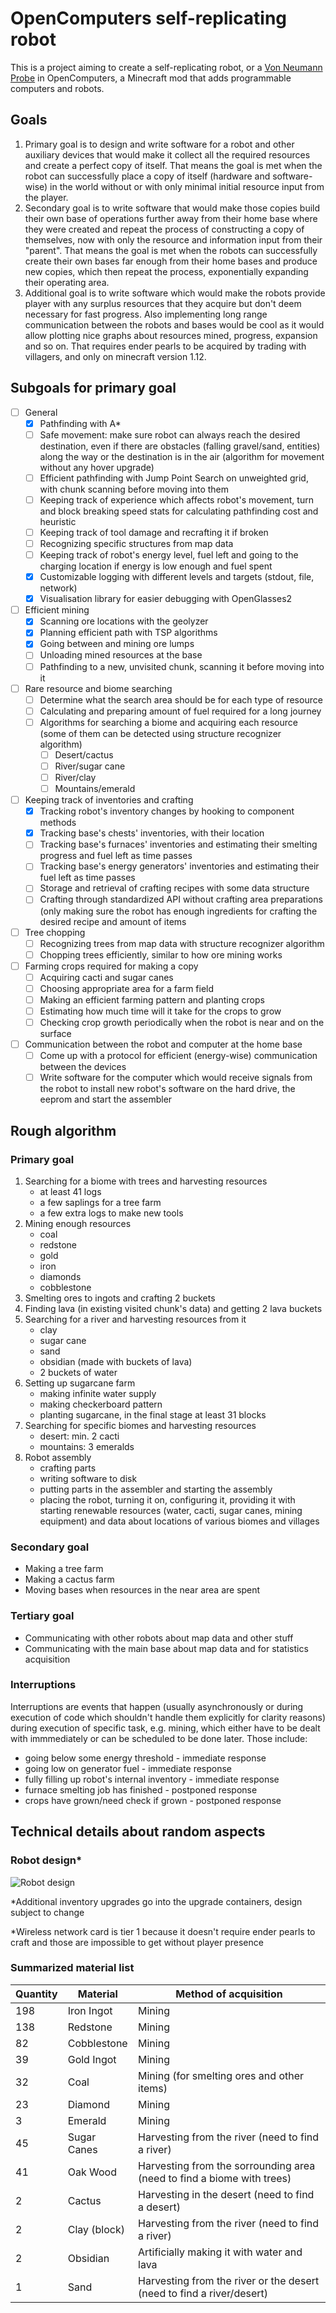 # OpenComputers self-replicating robot
This is a project aiming to create a self-replicating robot, or a [Von Neumann Probe](https://en.wikipedia.org/wiki/Self-replicating_spacecraft) in OpenComputers, a Minecraft mod that adds programmable computers and robots.

## Goals
1. Primary goal is to design and write software for a robot and other auxiliary devices that would make it collect all the required resources and create a perfect copy of itself. That means the goal is met when the robot can successfully place a copy of itself (hardware and software-wise) in the world without or with only minimal initial resource input from the player.
2. Secondary goal is to write software that would make those copies build their own base of operations further away from their home base where they were created and repeat the process of constructing a copy of themselves, now with only the resource and information input from their "parent". That means the goal is met when the robots can successfully create their own bases far enough from their home bases and produce new copies, which then repeat the process, exponentially expanding their operating area.
3. Additional goal is to write software which would make the robots provide player with any surplus resources that they acquire but don't deem necessary for fast progress. Also implementing long range communication between the robots and bases would be cool as it would allow plotting nice graphs about resources mined, progress, expansion and so on. That requires ender pearls to be acquired by trading with villagers, and only on minecraft version 1.12.

## Subgoals for primary goal
- [ ] General
  - [x] Pathfinding with A*
  - [ ] Safe movement: make sure robot can always reach the desired destination, even if there are obstacles (falling gravel/sand, entities) along the way or the destination is in the air (algorithm for movement without any hover upgrade)
  - [ ] Efficient pathfinding with Jump Point Search on unweighted grid, with chunk scanning before moving into them
  - [ ] Keeping track of experience which affects robot's movement, turn and block breaking speed stats for calculating pathfinding cost and heuristic
  - [ ] Keeping track of tool damage and recrafting it if broken
  - [ ] Recognizing specific structures from map data
  - [ ] Keeping track of robot's energy level, fuel left and going to the charging location if energy is low enough and fuel spent
  - [x] Customizable logging with different levels and targets (stdout, file, network)
  - [x] Visualisation library for easier debugging with OpenGlasses2
- [ ] Efficient mining
  - [x] Scanning ore locations with the geolyzer
  - [x] Planning efficient path with TSP algorithms
  - [x] Going between and mining ore lumps
  - [ ] Unloading mined resources at the base
  - [ ] Pathfinding to a new, unvisited chunk, scanning it before moving into it
- [ ] Rare resource and biome searching
  - [ ] Determine what the search area should be for each type of resource
  - [ ] Calculating and preparing amount of fuel required for a long journey
  - [ ] Algorithms for searching a biome and acquiring each resource (some of them can be detected using structure recognizer algorithm)
    - [ ] Desert/cactus
    - [ ] River/sugar cane
    - [ ] River/clay
    - [ ] Mountains/emerald
- [ ] Keeping track of inventories and crafting
  - [x] Tracking robot's inventory changes by hooking to component methods
  - [x] Tracking base's chests' inventories, with their location
  - [ ] Tracking base's furnaces' inventories and estimating their smelting progress and fuel left as time passes
  - [ ] Tracking base's energy generators' inventories and estimating their fuel left as time passes
  - [ ] Storage and retrieval of crafting recipes with some data structure
  - [ ] Crafting through standardized API without crafting area preparations (only making sure the robot has enough ingredients for crafting the desired recipe and amount of items
- [ ] Tree chopping
  - [ ] Recognizing trees from map data with structure recognizer algorithm
  - [ ] Chopping trees efficiently, similar to how ore mining works
- [ ] Farming crops required for making a copy
  - [ ] Acquiring cacti and sugar canes
  - [ ] Choosing appropriate area for a farm field
  - [ ] Making an efficient farming pattern and planting crops
  - [ ] Estimating how much time will it take for the crops to grow
  - [ ] Checking crop growth periodically when the robot is near and on the surface
- [ ] Communication between the robot and computer at the home base
  - [ ] Come up with a protocol for efficient (energy-wise) communication between the devices
  - [ ] Write software for the computer which would receive signals from the robot to install new robot's software on the hard drive, the eeprom and start the assembler

## Rough algorithm
### Primary goal
1. Searching for a biome with trees and harvesting resources
    - at least 41 logs
    - a few saplings for a tree farm
    - a few extra logs to make new tools
2. Mining enough resources
    - coal
    - redstone
    - gold
    - iron
    - diamonds
    - cobblestone
3. Smelting ores to ingots and crafting 2 buckets
4. Finding lava (in existing visited chunk's data) and getting 2 lava buckets
5. Searching for a river and harvesting resources from it
    - clay
    - sugar cane
    - sand
    - obsidian (made with buckets of lava)
    - 2 buckets of water
6. Setting up sugarcane farm
    - making infinite water supply
    - making checkerboard pattern
    - planting sugarcane, in the final stage at least 31 blocks
7. Searching for specific biomes and harvesting resources
    - desert: min. 2 cacti
    - mountains: 3 emeralds
8. Robot assembly
    - crafting parts
    - writing software to disk
    - putting parts in the assembler and starting the assembly
    - placing the robot, turning it on, configuring it, providing it with starting renewable resources (water, cacti, sugar canes, mining equipment) and data about locations of various biomes and villages
### Secondary goal
- Making a tree farm
- Making a cactus farm
- Moving bases when resources in the near area are spent
### Tertiary goal
- Communicating with other robots about map data and other stuff
- Communicating with the main base about map data and for statistics acquisition

### Interruptions
Interruptions are events that happen (usually asynchronously or during execution of code which shouldn't handle them explicitly for clarity reasons) during execution of specific task, e.g. mining, which either have to be dealt with immmediately or can be scheduled to be done later. Those include:
- going below some energy threshold - immediate response
- going low on generator fuel - immediate response
- fully filling up robot's internal inventory - immediate response
- furnace smelting job has finished - postponed response
- crops have grown/need check if grown - postponed response

## Technical details about random aspects
### Robot design\*
![Robot design](https://github.com/Kristopher38/OC-Von-Neumann-probe/blob/master/docs/robot.png?raw=true)

\*Additional inventory upgrades go into the upgrade containers, design subject to change

\*Wireless network card is tier 1 because it doesn't require ender pearls to craft and those are impossible to get without player presence

### Summarized material list
Quantity | Material | Method of acquisition
-------- | -------- | ---------------------
198 | Iron Ingot | Mining
138 | Redstone | Mining
82 | Cobblestone | Mining
39 | Gold Ingot | Mining
32 | Coal | Mining (for smelting ores and other items)
23 | Diamond | Mining
3 | Emerald | Mining
45 | Sugar Canes | Harvesting from the river (need to find a river)
41 | Oak Wood | Harvesting from the sorrounding area (need to find a biome with trees)
2 | Cactus | Harvesting in the desert (need to find a desert)
2 | Clay (block) | Harvesting from the river (need to find a river)
2 | Obsidian | Artificially making it with water and lava
1 | Sand | Harvesting from the river or the desert (need to find a river/desert)
